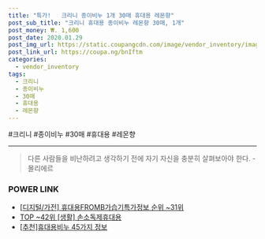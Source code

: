 ```yaml
--- 
title: "특가!   크리니 종이비누 1개 30매 휴대용 레몬향" 
post_sub_title: "크리니 휴대용 종이비누 레몬향 30매, 1개" 
post_money: ₩. 1,600 
post_date: 2020.01.29 
post_img_url: https://static.coupangcdn.com/image/vendor_inventory/images/2018/04/27/12/7/b2dbbdd2-48f8-47be-99c3-f098ad1db159.jpg 
post_link_url: https://coupa.ng/bnIftm 
categories: 
  - vendor_inventory 
tags: 
  - 크리니 
  - 종이비누 
  - 30매 
  - 휴대용 
  - 레몬향 
--- 
```

  #크리니 #종이비누 #30매 #휴대용 #레몬향 
<hr> 

> 다른 사람들을 비난하려고 생각하기 전에 자기 자신을 충분히 살펴보아야 한다. - 몰리에르 


### POWER LINK

* <a href="https://blog.naver.com/fasyy4321/221771826455" target="_blank"> [디지털/가전] 휴대용FROMB가습기특가정보 순위 ~31위</a>
* <a href="https://blog.naver.com/an0733/221787098828" target="_blank"> TOP ~42위 [생활] 손소독제휴대용</a>
* <a href="https://blog.naver.com/fasyy4321/221788686196" target="_blank">[추천]휴대용비누 45가지 정보</a>
